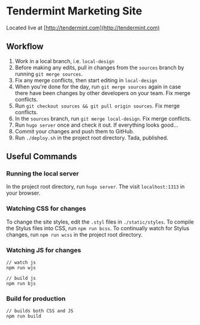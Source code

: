 # Tendermint Marketing Site 
Located live at [http://tendermint.com](http://tendermint.com)

## Workflow

1. Work in a local branch, i.e. `local-design`
2. Before making any edits, pull in changes from the `sources` branch by running `git merge sources`.
3. Fix any merge conflicts, then start editing in `local-design`
4. When you're done for the day, run `git merge sources` again in case there have been changes by other developers on your team. Fix merge conflicts.
5. Run `git checkout sources && git pull origin sources`. Fix merge conflicts.
6. In the `sources` branch, run `git merge local-design`. Fix merge conflicts.
7. Run `hugo server` once and check it out. If everything looks good...
7. Commit your changes and push them to GitHub.
8. Run `./deploy.sh` in the project root directory. Tada, published.

## Useful Commands 

### Running the local server

In the project root directory, run `hugo server`. The visit `localhost:1313` in your browser.

### Watching CSS for changes

To change the site styles, edit the `.styl` files in `./static/styles`. To compile the Stylus files into CSS, run `npm run bcss`.  To continually watch for Stylus changes, run `npm run wcss` in the project root directory. 

### Watching JS for changes

```
// watch js
npm run wjs

// build js
npm run bjs
```

### Build for production

```
// builds both CSS and JS
npm run build
```
